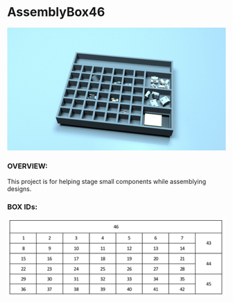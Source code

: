 # AssemblyBox46

![Main](pictures/render.jpg)

### OVERVIEW:

This project is for helping stage small components while assemblying designs.


### BOX IDs:


![Main](pictures/boxes.PNG)
